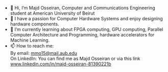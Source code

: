 - 👋 Hi, I’m Majd Osseiran, Computer and Communications Engineering student at American University of Beirut
- 👀 I have a passion for Computer Hardware Systems and enjoy designing hardware components.
- 🌱 I’m currently learning about FPGA computing, GPU computing, Parallel Computer Architecture and Programming, hardware accelerators for Machine Learning.
- 📫 How to reach me:  
By email: mmo15@mail.aub.edu  
On LinkedIn: You can find me as Majd Osseiran or via this link www.linkedin.com/in/majd-osseiran-81390221b

<!---
majdoss/majdoss is a ✨ special ✨ repository because its `README.md` (this file) appears on your GitHub profile.
You can click the Preview link to take a look at your changes.
--->
